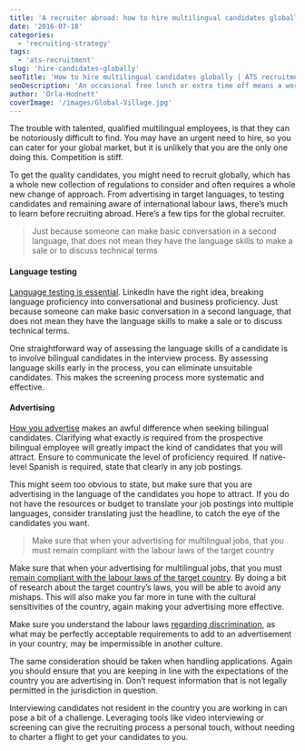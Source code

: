 ```yaml
---
title: 'A recruiter abroad: how to hire multilingual candidates globally'
date: '2016-07-18'
categories:
  - 'recruiting-strategy'
tags:
  - 'ats-recruitment'
slug: 'hire-candidates-globally'
seoTitle: 'How to hire multilingual candidates globally | ATS recruitment'
seoDescription: 'An occasional free lunch or extra time off means a world to candidates. What employee perks will convince prospective to join your organisation?'
author: 'Orla-Hodnett'
coverImage: '/images/Global-Village.jpg'
---
```


The trouble with talented, qualified multilingual employees, is that they can be notoriously difficult to find. You may have an urgent need to hire, so you can cater for your global market, but it is unlikely that you are the only one doing this. Competition is stiff.

To get the quality candidates, you might need to recruit globally, which has a whole new collection of regulations to consider and often requires a whole new change of approach. From advertising in target languages, to testing candidates and remaining aware of international labour laws, there’s much to learn before recruiting abroad. Here’s a few tips for the global recruiter.

> Just because someone can make basic conversation in a second language, that does not mean they have the language skills to make a sale or to discuss technical terms

#### Language testing

[Language testing is essential](http://hirehive.io/how-to-hire-the-multilingual-candidates-that-you-need/). LinkedIn have the right idea, breaking language proficiency into conversational and business proficiency. Just because someone can make basic conversation in a second language, that does not mean they have the language skills to make a sale or to discuss technical terms.

One straightforward way of assessing the language skills of a candidate is to involve bilingual candidates in the interview process. By assessing language skills early in the process, you can eliminate unsuitable candidates. This makes the screening process more systematic and effective.

#### Advertising

[How you advertise](http://theundercoverrecruiter.com/writing-effective-job-advertisement-tips/) makes an awful difference when seeking bilingual candidates. Clarifying what exactly is required from the prospective bilingual employee will greatly impact the kind of candidates that you will attract. Ensure to communicate the level of proficiency required. If native-level Spanish is required, state that clearly in any job postings.

This might seem too obvious to state, but make sure that you are advertising in the language of the candidates you hope to attract. If you do not have the resources or budget to translate your job postings into multiple languages, consider translating just the headline, to catch the eye of the candidates you want.

> Make sure that when your advertising for multilingual jobs, that you must remain compliant with the labour laws of the target country

Make sure that when your advertising for multilingual jobs, that you must [remain compliant with the labour laws of the target country](http://recruitingdaily.com/global-recruiting-hire-job-candidates-abroad/). By doing a bit of research about the target country’s laws, you will be able to avoid any mishaps. This will also make you far more in tune with the cultural sensitivities of the country, again making your advertising more effective.

Make sure you understand the labour laws [regarding discrimination](https://www.eeoc.gov/laws/practices/), as what may be perfectly acceptable requirements to add to an advertisement in your country, may be impermissible in another culture.

The same consideration should be taken when handling applications. Again you should ensure that you are keeping in line with the expectations of the country you are advertising in. Don’t request information that is not legally permitted in the jurisdiction in question.

Interviewing candidates not resident in the country you are working in can pose a bit of a challenge. Leveraging tools like video interviewing or screening can give the recruiting process a personal touch, without needing to charter a flight to get your candidates to you.
